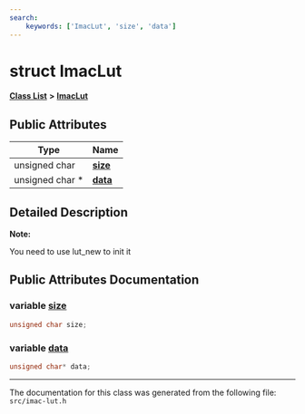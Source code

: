 ```yaml
---
search:
    keywords: ['ImacLut', 'size', 'data']
---
```


# struct ImacLut

[**Class List**](annotated.md) **>** [**ImacLut**](struct_imac_lut.md)


## Public Attributes

|Type|Name|
|-----|-----|
|unsigned char|[**size**](struct_imac_lut.md#1aac71ffe03c84523594a575b2062849c3)|
|unsigned char \*|[**data**](struct_imac_lut.md#1ac24cea2bfcc927fd29bc74d1086707d8)|


## Detailed Description



**Note:**

You need to use lut\_new to init it 



## Public Attributes Documentation

### variable <a id="1aac71ffe03c84523594a575b2062849c3" href="#1aac71ffe03c84523594a575b2062849c3">size</a>

```cpp
unsigned char size;
```



### variable <a id="1ac24cea2bfcc927fd29bc74d1086707d8" href="#1ac24cea2bfcc927fd29bc74d1086707d8">data</a>

```cpp
unsigned char* data;
```





----------------------------------------
The documentation for this class was generated from the following file: `src/imac-lut.h`
